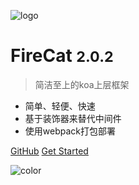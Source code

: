 <!-- _coverpage.md -->

![logo](https://cdn.jsdelivr.net/npm/fire-cat@2.0.2/logo-new.png ':size=240px')

# FireCat <small>2.0.2</small>

> 简洁至上的koa上层框架

- 简单、轻便、快速
- 基于装饰器来替代中间件
- 使用webpack打包部署

[GitHub](https://github.com/Jon-Millent/fire-cat)
[Get Started](#开始)

<!-- 背景色 -->

![color](#f0f0f0)

